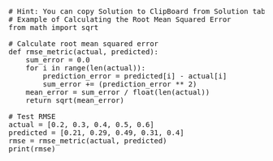 <pre class="file" data-target="clipboard">
# Hint: You can copy Solution to ClipBoard from Solution tab in Step 6
# Example of Calculating the Root Mean Squared Error
from math import sqrt

# Calculate root mean squared error
def rmse_metric(actual, predicted):
	sum_error = 0.0
	for i in range(len(actual)):
		prediction_error = predicted[i] - actual[i]
		sum_error += (prediction_error ** 2)
	mean_error = sum_error / float(len(actual))
	return sqrt(mean_error)

# Test RMSE
actual = [0.2, 0.3, 0.4, 0.5, 0.6]
predicted = [0.21, 0.29, 0.49, 0.31, 0.4]
rmse = rmse_metric(actual, predicted)
print(rmse)
</pre>

